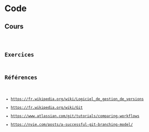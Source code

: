 # Code

## Cours

<script setup>
import Code from '@/components/lessons/code.vue'
</script>

<Code />

## Exercices

## Références

- https://fr.wikipedia.org/wiki/Logiciel_de_gestion_de_versions
- https://fr.wikipedia.org/wiki/Git
- https://www.atlassian.com/git/tutorials/comparing-workflows
- https://nvie.com/posts/a-successful-git-branching-model/
